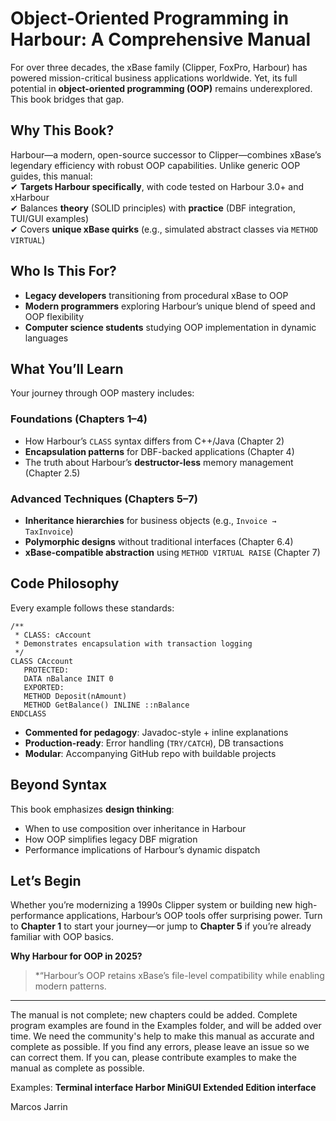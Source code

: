 # Object-Oriented Programming in Harbour: A Comprehensive Manual


For over three decades, the xBase family (Clipper, FoxPro, Harbour) has powered mission-critical business applications worldwide. Yet, its full potential in **object-oriented programming (OOP)** remains underexplored. This book bridges that gap.  

## **Why This Book?**  
Harbour—a modern, open-source successor to Clipper—combines xBase’s legendary efficiency with robust OOP capabilities. Unlike generic OOP guides, this manual:  
✔ **Targets Harbour specifically**, with code tested on Harbour 3.0+ and xHarbour  
✔ Balances **theory** (SOLID principles) with **practice** (DBF integration, TUI/GUI examples)  
✔ Covers **unique xBase quirks** (e.g., simulated abstract classes via `METHOD VIRTUAL`)  

## **Who Is This For?**  
- **Legacy developers** transitioning from procedural xBase to OOP  
- **Modern programmers** exploring Harbour’s unique blend of speed and OOP flexibility  
- **Computer science students** studying OOP implementation in dynamic languages  

## **What You’ll Learn**  
Your journey through OOP mastery includes:  

### **Foundations (Chapters 1–4)**  
- How Harbour’s `CLASS` syntax differs from C++/Java (Chapter 2)  
- **Encapsulation patterns** for DBF-backed applications (Chapter 4)  
- The truth about Harbour’s **destructor-less** memory management (Chapter 2.5)  

### **Advanced Techniques (Chapters 5–7)**  
- **Inheritance hierarchies** for business objects (e.g., `Invoice → TaxInvoice`)  
- **Polymorphic designs** without traditional interfaces (Chapter 6.4)  
- **xBase-compatible abstraction** using `METHOD VIRTUAL RAISE` (Chapter 7)  

## **Code Philosophy**  
Every example follows these standards:  
```harbour
/**
 * CLASS: cAccount  
 * Demonstrates encapsulation with transaction logging  
 */
CLASS CAccount  
   PROTECTED:  
   DATA nBalance INIT 0  
   EXPORTED:  
   METHOD Deposit(nAmount)  
   METHOD GetBalance() INLINE ::nBalance  
ENDCLASS  
```  
- **Commented for pedagogy**: Javadoc-style + inline explanations  
- **Production-ready**: Error handling (`TRY/CATCH`), DB transactions  
- **Modular**: Accompanying GitHub repo with buildable projects  

## **Beyond Syntax**  
This book emphasizes **design thinking**:  
- When to use composition over inheritance in Harbour  
- How OOP simplifies legacy DBF migration  
- Performance implications of Harbour’s dynamic dispatch  

## **Let’s Begin**  
Whether you’re modernizing a 1990s Clipper system or building new high-performance applications, Harbour’s OOP tools offer surprising power. Turn to **Chapter 1** to start your journey—or jump to **Chapter 5** if you’re already familiar with OOP basics.  

**Why Harbour for OOP in 2025?**  
> *“Harbour’s OOP retains xBase’s file-level compatibility while enabling modern patterns.

-----

The manual is not complete; new chapters could be added. Complete program examples are found in the Examples folder, and will be added over time.
We need the community's help to make this manual as accurate and complete as possible. If you find any errors, please leave an issue so we can correct them. If you can, please contribute examples to make the manual as complete as possible.

Examples:
**Terminal interface
Harbor MiniGUI Extended Edition interface**

Marcos Jarrin
